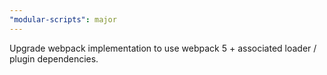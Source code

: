 ```yaml
---
"modular-scripts": major
---
```


Upgrade webpack implementation to use webpack 5 + associated loader / plugin dependencies.
